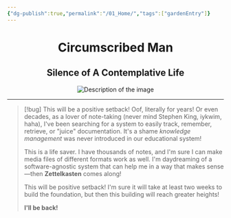 ```yaml
---
{"dg-publish":true,"permalink":"/01_Home/","tags":["gardenEntry"]}
---
```



<div style="text-align: center;">
    <h1>Circumscribed Man</h1>
    <h2>Silence of A Contemplative Life</h2>
    <img src="https://i.imgur.com/c6UQ6gN_d.jpg?maxwidth=520&shape=thumb&fidelity=high" alt="Description of the image" style="max-width: 100%; height: auto;">
</div>

___

> [!bug] This will be a positive setback!
> Oof, literally for years! Or even decades, as a lover of note-taking (never mind Stephen King, iykwim, haha), I've been searching for a system to easily track, remember, retrieve, or "juice" documentation. It's a shame *knowledge management* was never introduced in our educational system!
> 
> This is a life saver. I have thousands of notes, and I'm sure I can make media files of different formats work as well. I'm daydreaming of a software-agnostic system that can help me in a way that makes sense—then **Zettelkasten** comes along!
> 
> This will be positive setback! I'm sure it will take at least two weeks to build the foundation, but then this building will reach greater heights!
> 
> **I'll be back!**  

